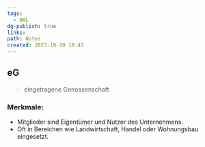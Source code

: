 ```yaml
---
tags:
  - BWL
dg-publish: true
links: 
path: Notes
created: 2023-10-10 18:43
---
```

## eG 
> eingetragene Genossenschaft

### Merkmale:
- Mitglieder sind Eigentümer und Nutzer des Unternehmens.
- Oft in Bereichen wie Landwirtschaft, Handel oder Wohnungsbau eingesetzt.